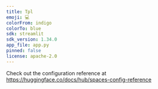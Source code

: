```yaml
---
title: Tpl
emoji: 💻
colorFrom: indigo
colorTo: blue
sdk: streamlit
sdk_version: 1.34.0
app_file: app.py
pinned: false
license: apache-2.0
---
```


Check out the configuration reference at https://huggingface.co/docs/hub/spaces-config-reference
